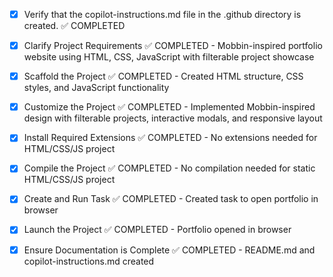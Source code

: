 <!-- Use this file to provide workspace-specific custom instructions to Copilot. For more details, visit https://code.visualstudio.com/docs/copilot/copilot-customization#_use-a-githubcopilotinstructionsmd-file -->
- [x] Verify that the copilot-instructions.md file in the .github directory is created. ✅ COMPLETED

- [x] Clarify Project Requirements ✅ COMPLETED - Mobbin-inspired portfolio website using HTML, CSS, JavaScript with filterable project showcase
	<!-- Ask for project type, language, and frameworks if not specified. Skip if already provided. -->

- [x] Scaffold the Project ✅ COMPLETED - Created HTML structure, CSS styles, and JavaScript functionality
	<!--
	Ensure that the previous step has been marked as completed.
	Call project setup tool with projectType parameter.
	Run scaffolding command to create project files and folders.
	Use '.' as the working directory.
	If no appropriate projectType is available, search documentation using available tools.
	Otherwise, create the project structure manually using available file creation tools.
	-->

- [x] Customize the Project ✅ COMPLETED - Implemented Mobbin-inspired design with filterable projects, interactive modals, and responsive layout
	<!--
	Verify that all previous steps have been completed successfully and you have marked the step as completed.
	Develop a plan to modify codebase according to user requirements.
	Apply modifications using appropriate tools and user-provided references.
	Skip this step for "Hello World" projects.
	-->

- [x] Install Required Extensions ✅ COMPLETED - No extensions needed for HTML/CSS/JS project
	<!-- ONLY install extensions provided mentioned in the get_project_setup_info. Skip this step otherwise and mark as completed. -->

- [x] Compile the Project ✅ COMPLETED - No compilation needed for static HTML/CSS/JS project
	<!--
	Verify that all previous steps have been completed.
	Install any missing dependencies.
	Run diagnostics and resolve any issues.
	Check for markdown files in project folder for relevant instructions on how to do this.
	-->

- [x] Create and Run Task ✅ COMPLETED - Created task to open portfolio in browser
	<!--
	Verify that all previous steps have been completed.
	Check https://code.visualstudio.com/docs/debugtest/tasks to determine if the project needs a task. If so, use the create_and_run_task to create and launch a task based on package.json, README.md, and project structure.
	Skip this step otherwise.
	 -->

- [x] Launch the Project ✅ COMPLETED - Portfolio opened in browser
	<!--
	Verify that all previous steps have been completed.
	Prompt user for debug mode, launch only if confirmed.
	 -->

- [x] Ensure Documentation is Complete ✅ COMPLETED - README.md and copilot-instructions.md created
	<!--
	Verify that all previous steps have been completed.
	Verify that README.md and the copilot-instructions.md file in the .github directory exists and contains current project information.
	Clean up the copilot-instructions.md file in the .github directory by removing all HTML comments.
	 -->
